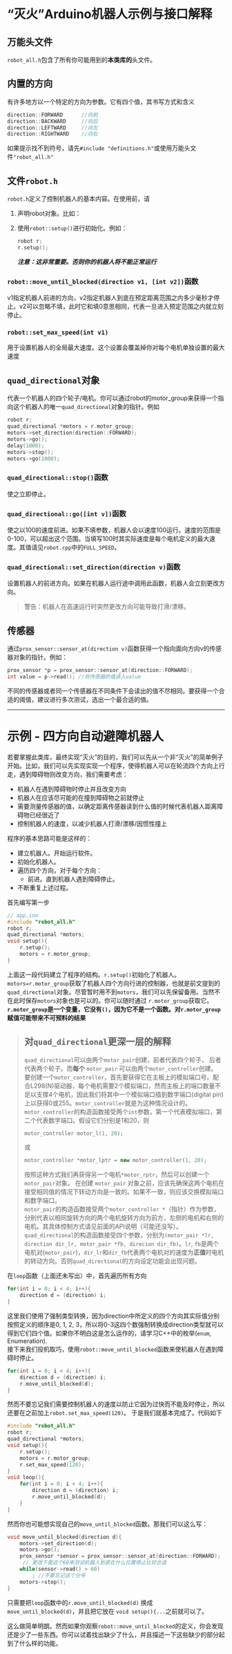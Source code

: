 # “灭火”Arduino机器人示例与接口解释
## 万能头文件
`robot_all.h`包含了所有你可能用到的**本类库的**头文件。
## 内置的方向
有许多地方以一个特定的方向为参数。它有四个值，其书写方式和含义
```cpp
direction::FORWARD      //向前
direction::BACKWARD     //向后
direction::LEFTWARD     //向左
direction::RIGHTWARD    //向右
```
如果提示找不到符号，请先`#include "definitions.h"`或使用万能头文件`"robot_all.h"`
## **文件`robot.h`**
`robot.h`定义了控制机器人的基本内容。在使用前，请
1. 声明robot对象。比如：
   
2. 使用`robot::setup()`进行初始化。例如：
    ```cpp
    robot r;
    r.setup();
    ```
    **_注意：这非常重要。否则你的机器人将不能正常运行_**

### `robot::move_until_blocked(direction v1, [int v2])`函数
v1指定机器人前进的方向，v2指定机器人到底在预定距离范围之内多少毫秒才停止。v2可以忽略不填，此时它和填0意思相同，代表一旦进入预定范围之内就立刻停止。

### `robot::set_max_speed(int v1)`
用于设置机器人的全局最大速度。这个设置会覆盖掉你对每个电机单独设置的最大速度

## **`quad_directional`对象**
代表一个机器人的四个轮子/电机。你可以通过robot的motor_group来获得一个指向这个机器人的唯一`quad_directional`对象的指针。例如
```cpp
robot r;
quad_directional *motors = r.motor_group;
motors->set_direction(direction::FORWARD);
motors->go();
delay(1000);
motors->stop();
motors->go(1000);
```
### `quad_directional::stop()`函数
使之立即停止。

### `quad_directional::go([int v])`函数
使之以100的速度前进。如果不填参数，机器人会以速度100运行。速度的范围是0-100，可以超出这个范围。当填写100时其实际速度是每个电机定义的最大速度。其值请见`robot.cpp`中的`FULL_SPEED`。


### `quad_directional::set_direction(direction v)`函数
设置机器人的前进方向。如果在机器人运行途中调用此函数，机器人会立刻更改方向。
> 警告：机器人在高速运行时突然更改方向可能导致打滑/漂移。

## **传感器**
通过`prox_sensor::sensor_at(direction v)`函数获得一个指向面向方向v的传感器对象的指针。例如：
```cpp
prox_sensor *p = prox_sensor::sensor_at(direction::FORWARD);
int value = p->read(); //将传感器的值读入value
```
不同的传感器或者同一个传感器在不同条件下会读出的值不尽相同。要获得一个合适的阈值，建议进行多次测试，选出一个最合适的值。

------------------------

# 示例 - 四方向自动避障机器人
若要掌握此类库，最终实现“灭火”的目的，我们可以先从一个非“灭火”的简单例子开始。比如，我们可以先实现实现一个程序，使得机器人可以在轮流四个方向上行走，遇到障碍物则改变方向，我们需要考虑：
* 机器人在遇到障碍物时停止并且改变方向
* 机器人在应该尽可能的在撞到障碍物之前就停止
* 需要测量传感器的值，以确定距离传感器读到什么值的时候代表机器人距离障碍物已经很近了
* 控制机器人的速度，以减少机器人打滑/漂移/因惯性撞上

程序的基本思路可能是这样的：
* 建立机器人。开始运行软件。
* 初始化机器人。
* 遍历四个方向，对于每个方向：
  * 前进。直到机器人遇到障碍停止。
* 不断重复上述过程。

首先编写第一步
```cpp
// app.ino
#include "robot_all.h"
robot r;
quad_directional *motors;
void setup(){
    r.setup();
    motors = r.motor_group;
}
```
上面这一段代码建立了程序的结构。`r.setup()`初始化了机器人。
`motors=r.motor_group`获取了机器人四个方向行进的控制器，也就是前文提到的`quad_directional`对象。尽管暂时用不到`motors`，我们可以先保留备用。当然不在此时保存`motors`对象也是可以的。你可以随时通过 `r.motor_group`获取它。  
**`r.motor_group`是一个变量，它没有`()`，因为它不是一个函数。对`r.motor_group`赋值可能带来不可预料的结果**

> ## 对`quad_directional`更深一层的解释
> `quad_directional`可以由两个`motor_pair`创建，前者代表四个轮子，
> 后者代表两个轮子。而**每个** `motor_pair` 可以由两个`motor_controller`创建。  
> 要创建一个`motor_controller`，首先要获得它在主板上的模拟端口号。配合L298(N)驱动器，每个电机需要2个模拟端口，然而主板上的端口数量不足以支撑4个电机，因此我们将其中一个模拟端口插到数字端口(digital pin)上以获得0或255。`motor_controller`就是为这种情况设计的。
> `motor_controller`的构造函数接受两个`int`参数，第一个代表模拟端口，第二个代表数字端口。假设它们分别是1和20，则
> ```cpp
> motor_controller motor_l(1, 20);
> ```
> 或
> ```cpp
> motor_controller *motor_lptr = new motor_controller(1, 20);
> ```
> 按照这种方式我们再获得另一个电机`*motor_rptr`，然后可以创建一个`motor_pair`对象。
> 在创建 `motor_pair` 对象之前，应该先确保这两个电机在接受相同值的情况下转动方向是一致的。如果不一致，则应该交换模拟端口和数字端口。  
> `motor_pair`的构造函数接受两个`motor_controller *`（指针）作为参数，分别代表以相同旋转方向的两个电机旋转方向为前方，左侧的电机和右侧的电机。其具体控制方式请见前面的API说明（可能还没写）。
> `quad_directional`的构造函数接受四个参数，分别为`(motor_pair *lr, direction dir_lr, motor_pair *fb, direcion dir_fb)`。`lr`, `fb`是两个电机对(`motor_pair`)，`dir_lr`和`dir_fb`代表两个电机对的速度为**正值**时电机的转动方向。否则`quad_directional`的方向设定功能会出现问题。

在`loop`函数（上面还未写出）中，首先遍历所有方向
```cpp
for(int i = 0; i < 4; i++){
    direction d = (direction) i;
}
```
这里我们使用了强制类型转换，因为direction中所定义的四个方向其实际值分别按照定义的顺序是0, 1, 2, 3，所以将0-3这四个数强制转换成direction类型就可以得到它们四个值。如果你不明白这是怎么运作的，请学习C++中的枚举(`enum`, Enumeration).  
接下来我们投机取巧，使用`robot::move_until_blocked`函数来使机器人在遇到障碍时停止。
```cpp
for(int i = 0; i < 4; i++){
    direction d = (direction) i;
    r.move_until_blocked(d);
}
```
然而不要忘记我们需要控制机器人的速度以防止它因为过快而不能及时停止，所以还要在之前加上`robot.set_max_speed(120)`。
于是我们就基本完成了。代码如下
```cpp
#include "robot_all.h"
robot r;
quad_directional *motors;
void setup(){
    r.setup();
    motors = r.motor_group;
    r.set_max_speed(120);
}
void loop(){
    for(int i = 0; i < 4; i++){
        direction d = (direction) i;
        r.move_until_blocked(d);
    }
}
```
然而你也可能想实现自己的`move_until_blocked`函数。那我们可以这么写：
```cpp
void move_until_blocked(direction d){
    motors->set_direction(d);
    motors->go();
    prox_sensor *sensor = prox_sensor::sensor_at(direction::FORWARD);
     // 更改下面这个60来测试机器人到底在什么位置停止比较合适
    while(sensor->read() > 60)
        ; //不要忘记这个分号
    motors->stop();
}
```
只需要把`loop`函数中的`r.move_until_blocked(d)` 换成 `move_until_blocked(d)`，并且把它放在 `void setup(){...`之前就可以了。

这么做简单明朗。然而如果你观察`robot::move_until_blocked`的定义，你会发现还是少了一些东西。你可以试着找出缺少了什么，并且描述一下这些缺少的部分起到了什么样的功能。
